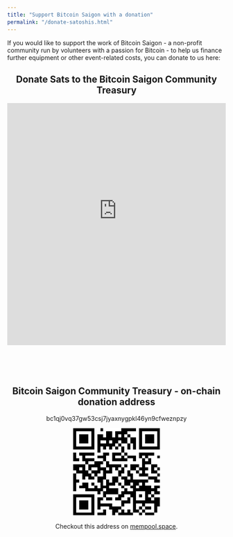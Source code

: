 ```yaml
---
title: "Support Bitcoin Saigon with a donation"
permalink: "/donate-satoshis.html"
---
```


If you would like to support the work of Bitcoin Saigon - a non-profit
community run by volunteers with a passion for Bitcoin - to help us
finance further equipment or other event-related costs, you can donate
to us here:

<h2 style="text-align: center; font-weight: bold">Donate Sats to the Bitcoin Saigon Community Treasury</h2>

<div style="overflow: hidden; height: 620px;">
  <iframe id="albyTips" src="https://getalby.com/p/bitcoinsaigon" style="position: relative; top: -63px; border:none; width:100%; height: 620px;" scrolling="no"></iframe>
</div>

<h2 style="text-align: center; font-weight: bold">Bitcoin Saigon Community Treasury - on-chain donation address</h2>

<div style="text-align: center;">
<p>bc1qj0vq37gw53csj7jyaxnygpkl46yn9cfweznpzy</p>
<p><img src="../assets/images/btc-on-chain-donation-qr.png" alt="bc1qj0vq37gw53csj7jyaxnygpkl46yn9cfweznpzy" /></p>
<p>Checkout this address on <a href="https://mempool.space/address/bc1qj0vq37gw53csj7jyaxnygpkl46yn9cfweznpzy">mempool.space</a>.</p>
</div>
